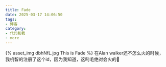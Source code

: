 ```yaml
---
title: Fade
date: 2025-03-17 14:06:50
tags:
- 博客
category:
- 代码和我
- more
---
```

{% asset_img dbhNfL.jpg This is Fade %}
在Alan walker还不怎么火的时候，我机智的注册了这个id，因为我知道，这叼毛绝对会火的🙈